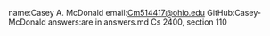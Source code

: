 name:Casey A. McDonald
email:Cm514417@ohio.edu
GitHub:Casey-McDonald
answers:are in answers.md
Cs 2400, section 110
